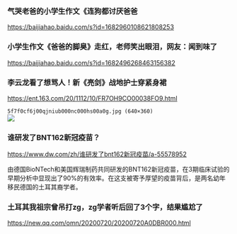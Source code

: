 ### 气哭老爸的小学生作文《连狗都讨厌爸爸
https://baijiahao.baidu.com/s?id=1682960108621808253

### 小学生作文《爸爸的脚臭》走红，老师笑出眼泪，网友：闻到味了
https://baijiahao.baidu.com/s?id=1682496268463156382

### 李云龙看了想骂人！新《亮剑》战地护士穿紧身裙
https://ent.163.com/20/1112/10/FR7OH9CO00038FO9.html

`5f7f0cf6j00qjniub000nc000hs00a0g.jpg (640×360)`<br>
![](http://dingyue.ws.126.net/2020/1112/5f7f0cf6j00qjniub000nc000hs00a0g.jpg)

### 谁研发了BNT162新冠疫苗？
https://www.dw.com/zh/谁研发了bnt162新冠疫苗/a-55578952

由德国BioNTech和美国辉瑞制药共同研发的BNT162新冠疫苗，在3期临床试验的早期分析中显现出了90%的有效率。在这支被寄予厚望的疫苗背后，是两名幼年移民德国的土耳其裔学者。

### 土耳其我祖宗曾吊打zg，zg学者听后回了3个字，结果尴尬了
https://new.qq.com/omn/20200720/20200720A0DBR000.html
